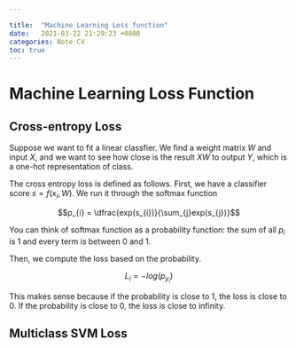 ```yaml
---

title:  "Machine Learning Loss function"
date:   2021-03-22 21:29:23 +0800
categories: Note CV
toc: true
---
```


# Machine Learning Loss Function

## Cross-entropy Loss
Suppose we want to  fit a linear classfier. We find a weight matrix $W$ and input $X$, and we want to see how close is the result $XW$ to output $Y$, which is a one-hot representation of class. 

The cross entropy loss is defined as follows. First, we have a classifier score $s = f(x_{i}, W)$. We run it through the softmax function 

$$p_{i} = \dfrac{exp(s_{i})}{\sum_{j}exp(s_{j})}$$

You can think of softmax function as a probability function: the sum of all $p_{i}$ is $1$ and every term is between $0$ and $1$.

Then, we compute the loss based on the probability. 

$$L_{i} = -log(p_{y_{i}})$$

This makes sense because if the probability is close to 1, the loss is close to 0. If the probability is close to 0, the loss is close to infinity.



## Multiclass SVM Loss

